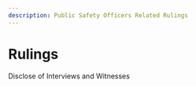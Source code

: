 ```yaml
---
description: Public Safety Officers Related Rulings
---
```


# Rulings

Disclose of Interviews and Witnesses

